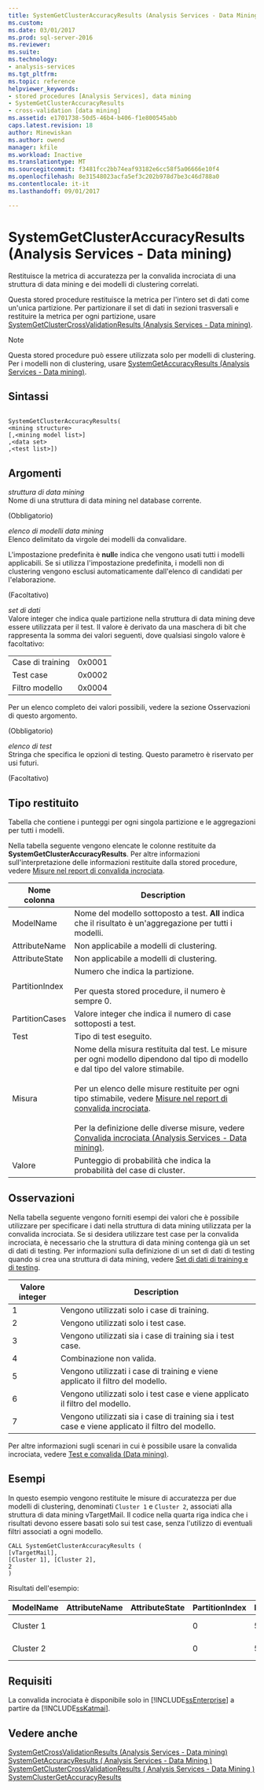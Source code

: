 ```yaml
---
title: SystemGetClusterAccuracyResults (Analysis Services - Data Mining) | Documenti Microsoft
ms.custom: 
ms.date: 03/01/2017
ms.prod: sql-server-2016
ms.reviewer: 
ms.suite: 
ms.technology:
- analysis-services
ms.tgt_pltfrm: 
ms.topic: reference
helpviewer_keywords:
- stored procedures [Analysis Services], data mining
- SystemGetClusterAccuracyResults
- cross-validation [data mining]
ms.assetid: e1701738-50d5-46b4-b406-f1e800545abb
caps.latest.revision: 18
author: Minewiskan
ms.author: owend
manager: kfile
ms.workload: Inactive
ms.translationtype: MT
ms.sourcegitcommit: f3481fcc2bb74eaf93182e6cc58f5a06666e10f4
ms.openlocfilehash: 8e31548023acfa5ef3c202b978d7be3c46d788a0
ms.contentlocale: it-it
ms.lasthandoff: 09/01/2017

---
```

# <a name="systemgetclusteraccuracyresults-analysis-services---data-mining"></a>SystemGetClusterAccuracyResults (Analysis Services - Data mining)
  Restituisce la metrica di accuratezza per la convalida incrociata di una struttura di data mining e dei modelli di clustering correlati.  
  
 Questa stored procedure restituisce la metrica per l'intero set di dati come un'unica partizione. Per partizionare il set di dati in sezioni trasversali e restituire la metrica per ogni partizione, usare [SystemGetClusterCrossValidationResults &#40;Analysis Services - Data mining&#41;](../../analysis-services/data-mining/systemgetclustercrossvalidationresults-analysis-services-data-mining.md).  
  
> [!NOTE]  
>  Questa stored procedure può essere utilizzata solo per modelli di clustering. Per i modelli non di clustering, usare [SystemGetAccuracyResults &#40;Analysis Services - Data mining&#41;](../../analysis-services/data-mining/systemgetaccuracyresults-analysis-services-data-mining.md).  
  
## <a name="syntax"></a>Sintassi  
  
```  
  
SystemGetClusterAccuracyResults(  
<mining structure>   
[,<mining model list>]  
,<data set>  
,<test list>])  
```  
  
## <a name="arguments"></a>Argomenti  
 *struttura di data mining*  
 Nome di una struttura di data mining nel database corrente.  
  
 (Obbligatorio)  
  
 *elenco di modelli data mining*  
 Elenco delimitato da virgole dei modelli da convalidare.  
  
 L'impostazione predefinita è **null**e indica che vengono usati tutti i modelli applicabili. Se si utilizza l'impostazione predefinita, i modelli non di clustering vengono esclusi automaticamente dall'elenco di candidati per l'elaborazione.  
  
 (Facoltativo)  
  
 *set di dati*  
 Valore integer che indica quale partizione nella struttura di data mining deve essere utilizzata per il test. Il valore è derivato da una maschera di bit che rappresenta la somma dei valori seguenti, dove qualsiasi singolo valore è facoltativo:  
  
|||  
|-|-|  
|Case di training|0x0001|  
|Test case|0x0002|  
|Filtro modello|0x0004|  
  
 Per un elenco completo dei valori possibili, vedere la sezione Osservazioni di questo argomento.  
  
 (Obbligatorio)  
  
 *elenco di test*  
 Stringa che specifica le opzioni di testing. Questo parametro è riservato per usi futuri.  
  
 (Facoltativo)  
  
## <a name="return-type"></a>Tipo restituito  
 Tabella che contiene i punteggi per ogni singola partizione e le aggregazioni per tutti i modelli.  
  
 Nella tabella seguente vengono elencate le colonne restituite da **SystemGetClusterAccuracyResults**. Per altre informazioni sull'interpretazione delle informazioni restituite dalla stored procedure, vedere [Misure nel report di convalida incrociata](../../analysis-services/data-mining/measures-in-the-cross-validation-report.md).  
  
|Nome colonna|Description|  
|-----------------|-----------------|  
|ModelName|Nome del modello sottoposto a test. **All** indica che il risultato è un'aggregazione per tutti i modelli.|  
|AttributeName|Non applicabile a modelli di clustering.|  
|AttributeState|Non applicabile a modelli di clustering.|  
|PartitionIndex|Numero che indica la partizione.<br /><br /> Per questa stored procedure, il numero è sempre 0.|  
|PartitionCases|Valore integer che indica il numero di case sottoposti a test.|  
|Test|Tipo di test eseguito.|  
|Misura|Nome della misura restituita dal test. Le misure per ogni modello dipendono dal tipo di modello e dal tipo del valore stimabile.<br /><br /> Per un elenco delle misure restituite per ogni tipo stimabile, vedere [Misure nel report di convalida incrociata](../../analysis-services/data-mining/measures-in-the-cross-validation-report.md).<br /><br /> Per la definizione delle diverse misure, vedere [Convalida incrociata &#40;Analysis Services - Data mining&#41;](../../analysis-services/data-mining/cross-validation-analysis-services-data-mining.md).|  
|Valore|Punteggio di probabilità che indica la probabilità del case di cluster.|  
  
## <a name="remarks"></a>Osservazioni  
 Nella tabella seguente vengono forniti esempi dei valori che è possibile utilizzare per specificare i dati nella struttura di data mining utilizzata per la convalida incrociata. Se si desidera utilizzare test case per la convalida incrociata, è necessario che la struttura di data mining contenga già un set di dati di testing. Per informazioni sulla definizione di un set di dati di testing quando si crea una struttura di data mining, vedere [Set di dati di training e di testing](../../analysis-services/data-mining/training-and-testing-data-sets.md).  
  
|Valore integer|Description|  
|-------------------|-----------------|  
|1|Vengono utilizzati solo i case di training.|  
|2|Vengono utilizzati solo i test case.|  
|3|Vengono utilizzati sia i case di training sia i test case.|  
|4|Combinazione non valida.|  
|5|Vengono utilizzati i case di training e viene applicato il filtro del modello.|  
|6|Vengono utilizzati solo i test case e viene applicato il filtro del modello.|  
|7|Vengono utilizzati sia i case di training sia i test case e viene applicato il filtro del modello.|  
  
 Per altre informazioni sugli scenari in cui è possibile usare la convalida incrociata, vedere [Test e convalida &#40;Data mining&#41;](../../analysis-services/data-mining/testing-and-validation-data-mining.md).  
  
## <a name="examples"></a>Esempi  
 In questo esempio vengono restituite le misure di accuratezza per due modelli di clustering, denominati `Cluster 1` e `Cluster 2`, associati alla struttura di data mining vTargetMail. Il codice nella quarta riga indica che i risultati devono essere basati solo sui test case, senza l'utilizzo di eventuali filtri associati a ogni modello.  
  
```  
CALL SystemGetClusterAccuracyResults (  
[vTargetMail],  
[Cluster 1], [Cluster 2],  
2  
)  
```  
  
 Risultati dell'esempio:  
  
|ModelName|AttributeName|AttributeState|PartitionIndex|PartitionSize|Test|Misura|Valore|  
|---------------|-------------------|--------------------|--------------------|-------------------|----------|-------------|-----------|  
|Cluster 1|||0|5545|Clustering|Probabilità del case|0.796514342249313|  
|Cluster 2|||0|5545|Clustering|Probabilità del case|0.732122471228572|  
  
## <a name="requirements"></a>Requisiti  
 La convalida incrociata è disponibile solo in [!INCLUDE[ssEnterprise](../../includes/ssenterprise-md.md)] a partire da [!INCLUDE[ssKatmai](../../includes/sskatmai-md.md)].  
  
## <a name="see-also"></a>Vedere anche  
 [SystemGetCrossValidationResults &#40;Analysis Services - Data mining&#41;](../../analysis-services/data-mining/systemgetcrossvalidationresults-analysis-services-data-mining.md)   
 [SystemGetAccuracyResults &#40; Analysis Services - Data Mining &#41;](../../analysis-services/data-mining/systemgetaccuracyresults-analysis-services-data-mining.md)   
 [SystemGetClusterCrossValidationResults &#40; Analysis Services - Data Mining &#41;](../../analysis-services/data-mining/systemgetclustercrossvalidationresults-analysis-services-data-mining.md)   
 [SystemClusterGetAccuracyResults](../../analysis-services/data-mining/systemgetclusteraccuracyresults-analysis-services-data-mining.md)  
  
  

